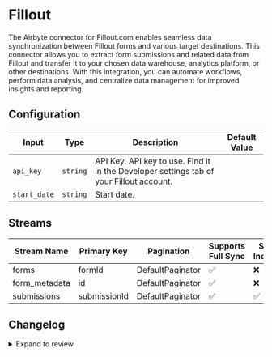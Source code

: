 # Fillout

The Airbyte connector for Fillout.com enables seamless data synchronization between Fillout forms and various target destinations. This connector allows you to extract form submissions and related data from Fillout and transfer it to your chosen data warehouse, analytics platform, or other destinations. With this integration, you can automate workflows, perform data analysis, and centralize data management for improved insights and reporting.

## Configuration

| Input        | Type     | Description                                                                             | Default Value |
| ------------ | -------- | --------------------------------------------------------------------------------------- | ------------- |
| `api_key`    | `string` | API Key. API key to use. Find it in the Developer settings tab of your Fillout account. |               |
| `start_date` | `string` | Start date.                                                                             |               |

## Streams

| Stream Name   | Primary Key  | Pagination       | Supports Full Sync | Supports Incremental |
| ------------- | ------------ | ---------------- | ------------------ | -------------------- |
| forms         | formId       | DefaultPaginator | ✅                 | ❌                   |
| form_metadata | id           | DefaultPaginator | ✅                 | ❌                   |
| submissions   | submissionId | DefaultPaginator | ✅                 | ✅                   |

## Changelog

<details>
  <summary>Expand to review</summary>

| Version | Date       | Pull Request | Subject                                                                             |
| ------- | ---------- | ------------ | ----------------------------------------------------------------------------------- |
| 0.2.7 | 2025-01-25 | [52352](https://github.com/airbytehq/airbyte/pull/52352) | Update dependencies |
| 0.2.6 | 2025-01-18 | [51689](https://github.com/airbytehq/airbyte/pull/51689) | Update dependencies |
| 0.2.5 | 2025-01-11 | [51112](https://github.com/airbytehq/airbyte/pull/51112) | Update dependencies |
| 0.2.4 | 2024-12-28 | [50515](https://github.com/airbytehq/airbyte/pull/50515) | Update dependencies |
| 0.2.3 | 2024-12-21 | [50068](https://github.com/airbytehq/airbyte/pull/50068) | Update dependencies |
| 0.2.2 | 2024-12-14 | [49530](https://github.com/airbytehq/airbyte/pull/49530) | Update dependencies |
| 0.2.1 | 2024-12-12 | [49189](https://github.com/airbytehq/airbyte/pull/49189) | Update dependencies |
| 0.2.0   | 2024-11-14 |              | Add `formId` to `submissions` stream                                                |
| 0.0.1   | 2024-10-28 |              | Initial release by [@parthiv11](https://github.com/parthiv11) via Connector Builder |

</details>
